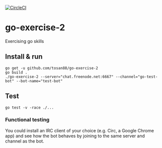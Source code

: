 [![CircleCI](https://circleci.com/gh/tosan88/go-exercise-2.svg?style=shield)](https://circleci.com/gh/tosan88/go-exercise-2)
# go-exercise-2
Exercising go skills

## Install & run

```
go get -u github.com/tosan88/go-exercise-2
go build .
./go-exercise-2 --server="chat.freenode.net:6667" --channel="go-test-bot" --bot-name="test-bot"
```

## Test

```
go test -v -race ./...
```

### Functional testing

You could install an IRC client of your choice (e.g. Circ, a Google Chrome app) and see how the bot behaves 
by joining to the same server and channel as the bot.